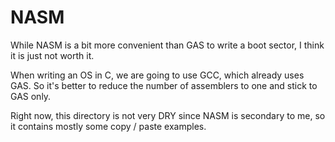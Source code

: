 # NASM

While NASM is a bit more convenient than GAS to write a boot sector, I think it is just not worth it.

When writing an OS in C, we are going to use GCC, which already uses GAS. So it's better to reduce the number of assemblers to one and stick to GAS only.

Right now, this directory is not very DRY since NASM is secondary to me, so it contains mostly some copy / paste examples.
